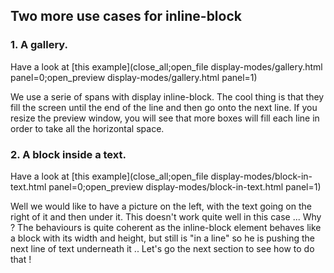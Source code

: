 ## Two more use cases for inline-block

### 1. A gallery.

Have a look at [this example](close_all;open_file display-modes/gallery.html panel=0;open_preview display-modes/gallery.html panel=1)

We use a serie of spans with display inline-block. The cool thing is that they fill the screen until the end of the line and then go onto the next line. If you resize the preview window, you will see that more boxes will fill each line in order to take all the horizontal space.

### 2. A block inside a text.

Have a look at [this example](close_all;open_file display-modes/block-in-text.html panel=0;open_preview display-modes/block-in-text.html panel=1)

Well we would like to have a picture on the left, with the text going on the right of it and then under it. This doesn't work quite well in this case ... Why ? The behaviours is quite coherent as the inline-block element behaves like a block with its width and height, but still is "in a line" so he is pushing the next line of text underneath it .. Let's go the next section to see how to do that !
